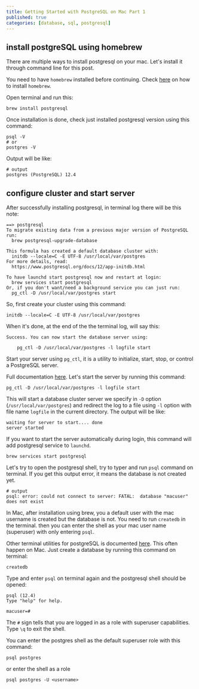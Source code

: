 ```yaml
---
title: Getting Started with PostgreSQL on Mac Part 1
published: true
categories: [database, sql, postgresql]
---
```


## install postgreSQL using homebrew

There are multiple ways to install postgresql on your mac. Let's install it through command line for this post.

You need to have `homebrew` installed before continuing. Check [here](https://brew.sh/) on how to install `homebrew`.

Open terminal and run this:

```
brew install postgresql
```

Once installation is done, check just installed postgresql version using this command:

```
psql -V
# or
postgres -V
```

Output will be like:

```
# output
postgres (PostgreSQL) 12.4
```

## configure cluster and start server

After successfully installing postgresql, in terminal log there will be this note:

```
==> postgresql
To migrate existing data from a previous major version of PostgreSQL run:
  brew postgresql-upgrade-database

This formula has created a default database cluster with:
  initdb --locale=C -E UTF-8 /usr/local/var/postgres
For more details, read:
  https://www.postgresql.org/docs/12/app-initdb.html

To have launchd start postgresql now and restart at login:
  brew services start postgresql
Or, if you don't want/need a background service you can just run:
  pg_ctl -D /usr/local/var/postgres start
```

So, first create your cluster using this command:

```
initdb --locale=C -E UTF-8 /usr/local/var/postgres

```

When it's done, at the end of the the terminal log, will say this:

```
Success. You can now start the database server using:

    pg_ctl -D /usr/local/var/postgres -l logfile start
```

Start your server using `pg_ctl`,
it is a utility to initialize, start, stop, or control a PostgreSQL server.

Full documentation [here](https://www.postgresql.org/docs/12/app-pg-ctl.html).
Let's start the server by running this command:

```
pg_ctl -D /usr/local/var/postgres -l logfile start
```

This will start a database cluster server we specify in `-D` option (`/usr/local/var/postgres`) and redirect the log to a file using `-l` option with file name `logfile` in the current directory.
The output will be like:

```
waiting for server to start.... done
server started
```

If you want to start the server automatically during login, this command will add postgresql service to `launchd`.

```
brew services start postgresql
```

Let's try to open the postgresql shell, try to typer and run `psql` command on terminal.
If you get this output error, it means the database is not created yet.

```
# output
psql: error: could not connect to server: FATAL:  database "macuser" does not exist
```

In Mac, after installation using brew, you a default user with the mac username is created but the database is not. You need to run `createdb` in the terminal. then you can enter the shell as your mac user name (superuser) with only entering `psql`.

Other terminal utilities for postgreSQL is documented [here](https://www.postgresql.org/docs/12/reference-client.html). This often happen on Mac. Just create a database by running this command on terminal:

```
createdb
```

Type and enter `psql` on terminal again and the postgresql shell should be opened:

```
psql (12.4)
Type "help" for help.

macuser=#
```

The `#` sign tells that you are logged in as a role with superuser capabilities.
Type `\q` to exit the shell.

You can enter the postgres shell as the default superuser role with this command:

```
psql postgres
```

or enter the shell as a role

```
psql postgres -U <username>
```
